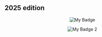 ## 2025 edition

<div align="center">
  
![My Badge](https://loganliffick.vercel.app/images/program-badge.svg)
  
</div>

<div align="center">
  
![My Badge 2](https://loganliffick.vercel.app/images/program-badge-sm.svg)
  
</div>
